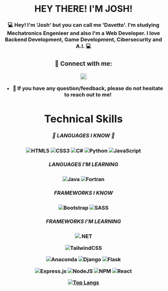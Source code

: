 <h1 align="center">
  HEY THERE! I'M JOSH!
</h1>

<h3 align="center">
 💻 Hey! I'm 'Josh' but you can call me <b>'Davetto'<b>. I'm studying Mechatronics Engenieer and also I'm a Web Developer.
  I love Backend Development, Game Development, Cibersecurity and A.I. 💻
</p>
  
### 🤝 Connect with me:

<a href="https://www.linkedin.com/in/joshue-garcia-2805361a8/"> <img align="center" src="https://raw.githubusercontent.com/yushi1007/yushi1007/main/images/linkedin.svg" alt="Yu Shi | LinkedIn" width="21px"/></a>
</a>
</br>
- 💬 If you have any question/feedback, please do not hesitate to reach out to me!

# Technical Skills

##### 💼 LANGUAGES I KNOW 💼
![HTML5](https://img.shields.io/badge/html5-%23E34F26.svg?style=for-the-badge&logo=html5&logoColor=white)
![CSS3](https://img.shields.io/badge/css3-%231572B6.svg?style=for-the-badge&logo=css3&logoColor=white)
![C#](https://img.shields.io/badge/c%23-%23239120.svg?style=for-the-badge&logo=c-sharp&logoColor=white)
![Python](https://img.shields.io/badge/python-3670A0?style=for-the-badge&logo=python&logoColor=ffdd54)
![JavaScript](https://img.shields.io/badge/javascript-%23323330.svg?style=for-the-badge&logo=javascript&logoColor=%23F7DF1E)
  
##### LANGUAGES I'M LEARNING
![Java](https://img.shields.io/badge/java-%23ED8B00.svg?style=for-the-badge&logo=java&logoColor=white)
![Fortran](https://img.shields.io/badge/Fortran-%23734F96.svg?style=for-the-badge&logo=fortran&logoColor=white)

##### FRAMEWORKS I KNOW

![Bootstrap](https://img.shields.io/badge/bootstrap-%23563D7C.svg?style=for-the-badge&logo=bootstrap&logoColor=white)
![SASS](https://img.shields.io/badge/SASS-hotpink.svg?style=for-the-badge&logo=SASS&logoColor=white)
  
##### FRAMEWORKS I'M LEARNING
![.NET](https://img.shields.io/badge/.NET-5C2D91?style=for-the-badge&logo=.net&logoColor=white)

![TailwindCSS](https://img.shields.io/badge/tailwindcss-%2338B2AC.svg?style=for-the-badge&logo=tailwind-css&logoColor=white)
 
![Anaconda](https://img.shields.io/badge/Anaconda-%2344A833.svg?style=for-the-badge&logo=anaconda&logoColor=white)
![Django](https://img.shields.io/badge/django-%23092E20.svg?style=for-the-badge&logo=django&logoColor=white)
![Flask](https://img.shields.io/badge/flask-%23000.svg?style=for-the-badge&logo=flask&logoColor=white)

![Express.js](https://img.shields.io/badge/express.js-%23404d59.svg?style=for-the-badge&logo=express&logoColor=%2361DAFB)
![NodeJS](https://img.shields.io/badge/node.js-6DA55F?style=for-the-badge&logo=node.js&logoColor=white)
![NPM](https://img.shields.io/badge/NPM-%23000000.svg?style=for-the-badge&logo=npm&logoColor=white)
![React](https://img.shields.io/badge/react-%2320232a.svg?style=for-the-badge&logo=react&logoColor=%2361DAFB)
  
[![Top Langs](https://github-readme-stats.vercel.app/api/top-langs/?username=DavettoMX&layout=compact)](https://github.com/anuraghazra/github-readme-stats) 
